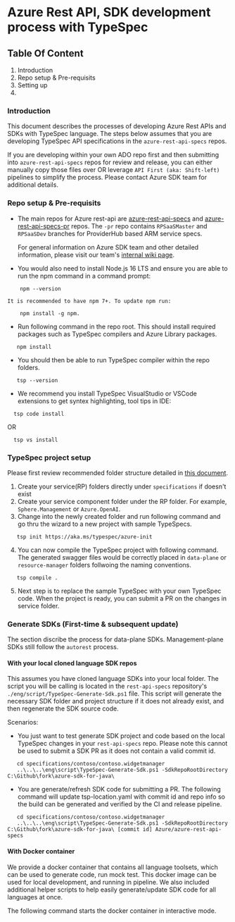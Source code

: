 # Azure Rest API, SDK development process with TypeSpec

## Table Of Content
1. Introduction
2. Repo setup & Pre-requisits
3. Setting up
4. 

### Introduction

This document describes the processes of developing Azure Rest APIs and SDKs with TypeSpec language. The steps below assumes that you are developing TypeSpec API specifications in the `azure-rest-api-specs` repos. 

If you are developing within your own ADO repo first and then submitting into `azure-rest-api-specs` repos for review and release, you can either manually copy those files over OR leverage `API First (aka: Shift-left)` pipelines to simplify the process. Please contact Azure SDK team for additional details.

### Repo setup & Pre-requisits

- The main repos for Azure rest-api are [azure-rest-api-specs](https://github.com/azure/azure-rest-api-specs) and [azure-rest-api-specs-pr](https://github.com/azure/azure-rest-api-specs-pr) repos. The `-pr` repo contains `RPSaaSMaster` and `RPSaaSDev` branches for ProviderHub based ARM service specs.

	For general information on Azure SDK team and other detailed information, please visit our team's [internal wiki page](https://dev.azure.com/azure-sdk/internal/_wiki/wikis/internal.wiki/10/Welcome-Service-Partners!).

- You would also need to install Node.js 16 LTS and ensure you are able to run the npm command in a command prompt:
```
	npm --version
```
	
	It is recommended to have npm 7+. To update npm run:

```
	npm install -g npm.
```
- Run following command in the repo root. This should install required packages such as TypeSpec compilers and Azure Library packages.
```
   npm install
```
- You should then be able to run TypeSpec compiler within the repo folders.
```
   tsp --version 
```

- We recommend you install TypeSpec VisualStudio or VSCode extensions to get syntex highlighting, tool tips in IDE:
```
  tsp code install
``` 
OR
```
  tsp vs install
```

### TypeSpec project setup

Please first review recommended folder structure detailed in [this document](https://github.com/Azure/azure-rest-api-specs/blob/main/documentation/typespec-structure-guidelines.md).

1. Create your service(RP) folders directly under `specifications` if doesn't exist
2. Create your service component folder under the RP folder. For example, `Sphere.Management` or `Azure.OpenAI`.
3. Change into the newly created folder and run following command and go thru the wizard to a new project with sample TypeSpecs.
```
   tsp init https://aka.ms/typespec/azure-init
```
4. You can now compile the TypeSpec project with following command. The generated swagger files would be correctly placed in `data-plane` or `resource-manager` folders follwoing the naming conventions.
```
   tsp compile .
```
5. Next step is to replace the sample TypeSpec with your own TypeSpec code. When the project is ready, you can submit a PR on the changes in service folder.


### Generate SDKs (First-time & subsequent update)

The section discribe the process for data-plane SDKs. Management-plane SDKs still follow the `autorest` process.

#### With your local cloned language SDK repos
This assumes you have cloned language SDKs into your local folder. The script you will be calling is located in the `rest-api-specs` repository's `./eng/script/TypeSpec-Generate-Sdk.ps1` file. This script will generate the necessary SDK folder and project structure if it does not already exist, and then regenerate the SDK source code.

Scenarios:
- You just want to test generate SDK project and code based on the local TypeSpec changes in your `rest-api-specs` repo. Please note this cannot be used to submit a SDK PR as it does not contain a valid commit id.
```
   cd specifications/contoso/contoso.widgetmanager
   ..\..\..\eng\script\TypeSpec-Generate-Sdk.ps1 -SdkRepoRootDirectory C:\Github\fork\azure-sdk-for-java\
```

- You are generate/refresh SDK code for submitting a PR. The following command will update tsp-location.yaml with commit id and repo info so the build can be generated and verified by the CI and release pipeline.
```
   cd specifications/contoso/contoso.widgetmanager
   ..\..\..\eng\script\TypeSpec-Generate-Sdk.ps1 -SdkRepoRootDirectory C:\Github\fork\azure-sdk-for-java\ [commit id] Azure/azure-rest-api-specs
```
 
#### With Docker container

We provide a docker container that contains all language toolsets, which can be used to generate code, run mock test. This docker image can be used for local development, and running in pipeline. We also included additional helper scripts to help easily generate/update SDK code for all languages at once.

The following command starts the docker container in interactive mode.
```

```



